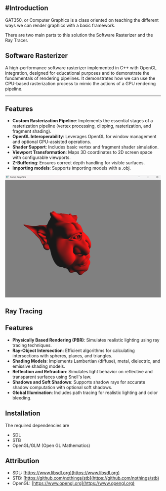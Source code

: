 #Introduction
---

GAT350, or Computer Graphics is a class oriented on teaching the different ways we can render graphics with a basic framework.

There are two main parts to this solution the Software Rasterizer and the Ray Tracer.



## Software Rasterizer

A high-performance software rasterizer implemented in C++ with OpenGL integration, designed for educational purposes and to demonstrate the fundamentals of rendering pipelines.
It demonstrates how we can use the CPU-based rasterization process to mimic the actions of a GPU rendering pipeline.

---

## Features

- **Custom Rasterization Pipeline**: Implements the essential stages of a rasterization pipeline (vertex processing, clipping, rasterization, and fragment shading).
- **OpenGL Interoperability**: Leverages OpenGL for window management and optional GPU-assisted operations.
- **Shader Support**: Includes basic vertex and fragment shader simulation.
- **Viewport Transformation**: Maps 3D coordinates to 2D screen space with configurable viewports.
- **Z-Buffering**: Ensures correct depth handling for visible surfaces.
- **Importing models**: Supports importing models with a .obj.


![alt text](https://github.com/crazyman222214/GAT350-----Computer-Graphics/blob/master/Build/SoftRastLighting.png)



## Ray Tracing

## Features

- **Physically Based Rendering (PBR)**: Simulates realistic lighting using ray tracing techniques.
- **Ray-Object Intersection**: Efficient algorithms for calculating intersections with spheres, planes, and triangles.
- **Shading Models**: Implements Lambertian (diffuse), metal, dielectric, and emissive shading models.
- **Reflection and Refraction**: Simulates light behavior on reflective and transparent surfaces using Snell's law.
- **Shadows and Soft Shadows**: Supports shadow rays for accurate shadow computation with optional soft shadows.
- **Global Illumination**: Includes path tracing for realistic lighting and color bleeding.


  
## Installation

The required dependencies are 
- SDL
- STB
- OpenGL/GLM (Open GL Mathematics)


## Attribution

- SDL: [https://www.libsdl.org](https://www.libsdl.org)
- STB: [https://github.com/nothings/stb](https://github.com/nothings/stb)
- OpenGL: [https://www.opengl.org](https://www.opengl.org)


  
